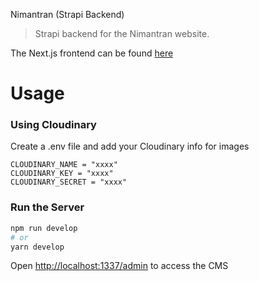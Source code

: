 Nimantran (Strapi Backend)

> Strapi backend for the Nimantran website.

The Next.js frontend can be found [here](https://github.com/shubhams7134/nimantranfrontend)

# Usage

### Using Cloudinary

Create a .env file and add your Cloudinary info for images

```
CLOUDINARY_NAME = "xxxx"
CLOUDINARY_KEY = "xxxx"
CLOUDINARY_SECRET = "xxxx"
```

### Run the Server

```bash
npm run develop
# or
yarn develop
```

Open [http://localhost:1337/admin](http://localhost:1337/admin) to access the CMS
